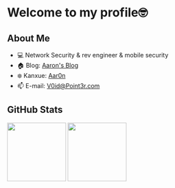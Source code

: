 # Welcome to my profile🤓

## About Me
- 💻 Network Security & rev engineer & mobile security
- 🏠 Blog: [Aaron's Blog](https://aar0n3906.github.io/)
- ❄️ Kanxue: [Aar0n](https://bbs.kanxue.com/homepage-985355.htm)
- 📫 E-mail: [V0id@Point3r.com](mailto:2547633906@qq.com)


## GitHub Stats
<img height="137px" src="https://github-readme-stats.vercel.app/api?username=Aar0n3906&show_icons=true" />
<img height="137px" src="https://github-readme-stats.vercel.app/api/top-langs/?username=Aar0n3906&layout=compact" />


